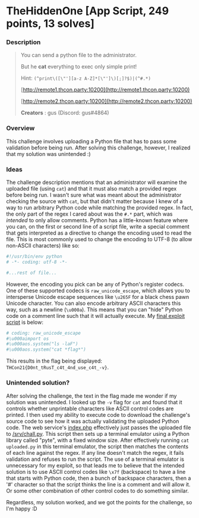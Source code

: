 TheHiddenOne [App Script, 249 points, 13 solves]
========

### Description

>You can send a python file to the administrator.
>
>But he **cat** everything to exec only simple print!
>
>Hint: `(^print\([\"'][a-z A-Z]*[\"']\)[;]?$)|(^#.*)`
>
>[http://remote1.thcon.party:10200](http://remote1.thcon.party:10200)
>
>[http://remote2.thcon.party:10200](http://remote2.thcon.party:10200)
>
>**Creators** : gus (Discord: gus#4864)


### Overview

This challenge involves uploading a Python file that has to pass some validation before being run. After solving this challenge, however, I realized that my solution was unintended :)


### Ideas

The challenge description mentions that an administrator will examine the uploaded file (using `cat`) and that it must also match a provided regex before being run. I wasn't sure what was meant about the administrator checking the source with `cat`, but that didn't matter because I knew of a way to run arbitrary Python code while matching the provided regex. In fact, the only part of the regex I cared about was the `#.*` part, which was _intended_ to only allow comments. Python has a little-known feature where you can, on the first or second line of a script file, write a special comment that gets interpreted as a directive to change the encoding used to read the file. This is most commonly used to change the encoding to UTF-8 (to allow non-ASCII characters) like so:

```python
#!/usr/bin/env python
# -*- coding: utf-8 -*-

#...rest of file...
```

However, the encoding you pick can be any of Python's register codecs. One of these supported codecs is `raw_unicode_escape`, which allows you to intersperse Unicode escape sequences like `\u265F` for a black chess pawn Unicode character. You can also encode arbitrary ASCII characters this way, such as a newline (`\u000a`). This means that you can "hide" Python code on a comment line such that it will actually execute. My [final exploit script](test.py) is below:

```python
# coding: raw_unicode_escape
#\u000aimport os
#\u000aos.system("ls -laF")
#\u000aos.system("cat *flag*")
```

This results in the flag being displayed: `THCon21{D0nt_tRusT_c4t_4nd_use_c4t_-v}`.


### Unintended solution?

After solving the challenge, the text in the flag made me wonder if my solution was unintended. I looked up the `-v` flag for `cat` and found that it controls whether unprintable characters like ASCII control codes are printed. I then used my ability to execute code to download the challenge's source code to see how it was actually validating the uploaded Python code. The web service's [index.php](index.php) effectively just passes the uploaded file to [/srv/chall.py](chall.py). This script then sets up a terminal emulator using a Python library called "pyte", with a fixed window size. After effectively running `cat uploaded.py` in this terminal emulator, the script then matches the contents of each line against the regex. If any line doesn't match the regex, it fails validation and refuses to run the script. The use of a terminal emulator is unnecessary for my exploit, so that leads me to believe that the intended solution is to use ASCII control codes like `\x7f` (backspace) to have a line that starts with Python code, then a bunch of backspace characters, then a '#' character so that the script thinks the line is a comment and will allow it. Or some other combination of other control codes to do something similar.

Regardless, my solution worked, and we got the points for the challenge, so I'm happy :D